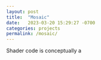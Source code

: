 ```yaml
---
layout: post
title:  "Mosaic"
date:   2023-03-20 15:29:27 -0700
categories: projects
permalink: /mosaic/
---
```


Shader code is conceptually a 